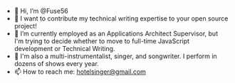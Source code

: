 - 👋 Hi, I’m @Fuse56
- 👀 I want to contribute my technical writing expertise to your open source project!
- 🌱 I’m currently employed as an Applications Architect Supervisor, but I'm trying to decide whether to move to full-time JavaScript development or Technical Writing.
- 💞️ I'm also a multi-instrumentalist, singer, and songwriter.  I perform in dozens of shows every year.
- 📫 How to reach me: hotelsinger@gmail.com

<!---
Fuse56/Fuse56 is a ✨ special ✨ repository because its `README.md` (this file) appears on your GitHub profile.
You can click the Preview link to take a look at your changes.
--->
